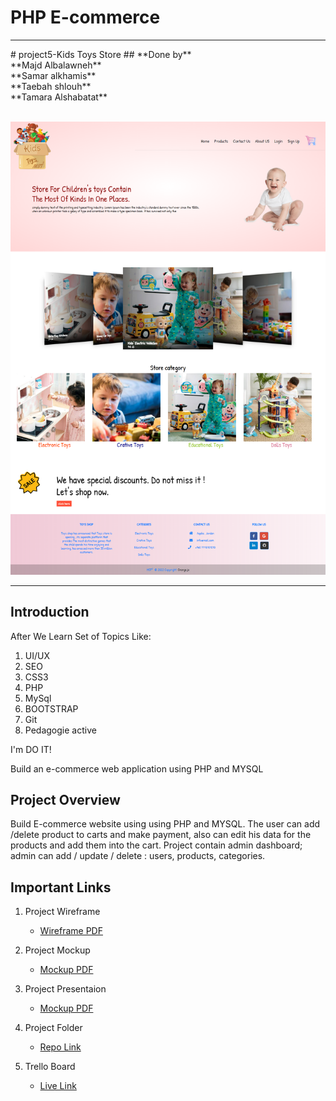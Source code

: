 # PHP E-commerce
<hr>
# project5-Kids Toys Store 
## **Done by** <br>
**Majd Albalawneh**<br>
**Samar alkhamis**<br>
**Taebah shlouh**<br>
**Tamara Alshabatat**
<br>
<br>

![Markdown Logo](media/screencapture-localhost-project5-landing2-html-2022-05-21-18_47_55.png)

***
## Introduction
After We Learn Set of Topics Like:

1. UI/UX
2. SEO
3. CSS3
4. PHP
5. MySql
6. BOOTSTRAP
7. Git
9. Pedagogie active


I'm DO IT!

Build an e-commerce web application using PHP and MYSQL

## Project Overview

Build E-commerce website using using PHP and MYSQL. The user can add /delete product to carts and make payment,  also can edit his data for the products and add them into the cart.
Project contain admin dashboard; admin can add / update / delete :  users, products, categories.

## Important Links


1. Project Wireframe
   * [Wireframe PDF](media//Wireframe-store.pdf)

2. Project Mockup
   * [Mockup PDF](media//mpocup-store.pdf)

3. Project Presentaion
   * [Mockup PDF](media//present.pptx)

4. Project Folder
   * [Repo Link](https://github.com/tamara126enad/PHP_store)

5. Trello Board
   * [Live Link](https://trello.com/invite/b/qLnips4y/cfeab4ca32bfdee94aeeac0fae626b37/project5)
  